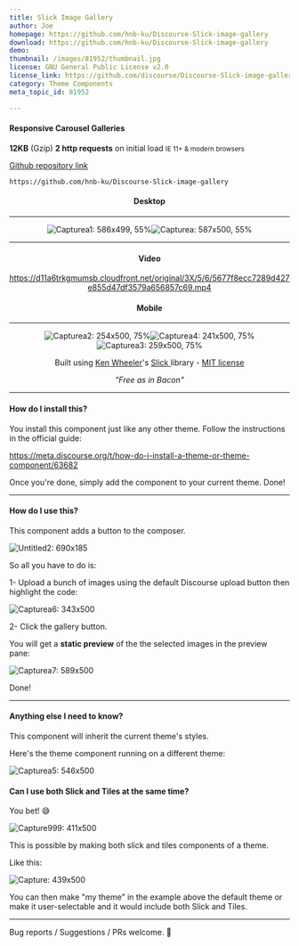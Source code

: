 ```yaml
---
title: Slick Image Gallery
author: Joe
homepage: https://github.com/hnb-ku/Discourse-Slick-image-gallery
download: https://github.com/hnb-ku/Discourse-Slick-image-gallery
demo: 
thumbnail: /images/81952/thumbnail.jpg
license: GNU General Public License v2.0
license_link: https://github.com/discourse/Discourse-Slick-image-gallery/blob/master/LICENSE
category: Theme Components
meta_topic_id: 81952

---
```


#### Responsive Carousel Galleries  
**12KB** (Gzip)
**2 http requests** on initial load 
<small>IE 11+  & modern browsers</small>

[Github repository link](https://github.com/hnb-ku/Discourse-Slick-image-gallery)

`
https://github.com/hnb-ku/Discourse-Slick-image-gallery
`



</div>

<div align="center">

#### Desktop
<hr>


![Capturea1: 586x499, 55%](/images/81952/rENKNBSseYaDo8G89XrePhM0JPa.jpg)![Capturea: 587x500, 55%](/images/81952/fDChQV0VKdUhMdKuZNJpc3EauGX.jpg)

<hr>

####  Video
https://d11a6trkgmumsb.cloudfront.net/original/3X/5/6/5677f8ecc7289d427e855d47df3579a656857c69.mp4

#### Mobile
<hr>

![Capturea2: 254x500, 75%](/images/81952/oqQ9lm9bJTrsM9hL2Z0rc3afo2C.PNG)![Capturea4: 241x500, 75%](/images/81952/z94DuUsetkiD84MAVlX9xTGy2FL.PNG)![Capturea3: 259x500, 75%](/images/81952/489HlmgTth2NFv0KF5cFhuSxE77.jpg)



Built using [Ken Wheeler](https://github.com/desandro)'s [Slick ](http://kenwheeler.github.io/slick/) library - [MIT license](https://github.com/kenwheeler/slick/blob/master/LICENSE)

_"Free as in Bacon"_

</div>

<hr>

#### How do I install this? 

You install this component just like any other theme. Follow the instructions in the official guide:

https://meta.discourse.org/t/how-do-i-install-a-theme-or-theme-component/63682 

Once you're done, simply add the component to your current theme. Done!

<hr>

#### How do I use this? 

This component adds a button to the composer. 

![Untitled2: 690x185](/images/81952/AuLkBEl7aoftuTSzYYYJsWRWdy9.jpg)

So all you have to do is:

1- Upload a bunch of images using the default Discourse upload button then highlight the code:

![Capturea6: 343x500](/images/81952/i9n3LB0DyiGtapGPiPwYJbgzMdL.PNG)

2- Click the gallery button. 

You will get a **static preview** of the the selected images in the preview pane:

![Capturea7: 589x500](/images/81952/faoUxoZDyYRwTjBEy2PcrAAfqFd.jpg)

Done! 

<hr>

#### Anything else I need to know? 

This component will inherit the current theme's styles. 

Here's the theme component running on a different theme:

![Capturea5: 546x500](/images/81952/2dfA4JnwfblTduAZ6HlhkIh9nEm.jpg)

#### Can I use both Slick and Tiles at the same time? 

You bet! :sweat_smile:

![Capture999: 411x500](/images/81952/n4oGM4yNCK86KcAC7IMdpqqWY5e.jpg)

This is possible by making both slick and tiles components of a theme.

Like this:

![Capture: 439x500](/images/81952/uDuhDUL8OaMbspNIiCBNthQj37W.PNG)

You can then make "my theme" in the example above the default theme or make it user-selectable and it would include both Slick and Tiles.

<hr>

Bug reports / Suggestions / PRs welcome. :wine_glass: